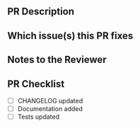 ## PR Description 

## Which issue(s) this PR fixes 

## Notes to the Reviewer

## PR Checklist

- [ ] CHANGELOG updated 
- [ ] Documentation added
- [ ] Tests updated

